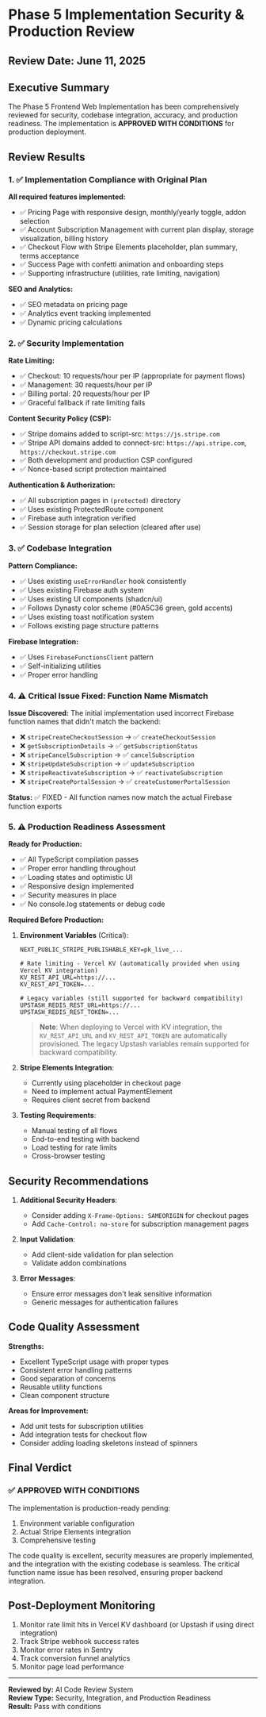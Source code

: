 # Phase 5 Implementation Security & Production Review

## Review Date: June 11, 2025

## Executive Summary
The Phase 5 Frontend Web Implementation has been comprehensively reviewed for security, codebase integration, accuracy, and production readiness. The implementation is **APPROVED WITH CONDITIONS** for production deployment.

## Review Results

### 1. ✅ Implementation Compliance with Original Plan

**All required features implemented:**
- ✅ Pricing Page with responsive design, monthly/yearly toggle, addon selection
- ✅ Account Subscription Management with current plan display, storage visualization, billing history
- ✅ Checkout Flow with Stripe Elements placeholder, plan summary, terms acceptance
- ✅ Success Page with confetti animation and onboarding steps
- ✅ Supporting infrastructure (utilities, rate limiting, navigation)

**SEO and Analytics:**
- ✅ SEO metadata on pricing page
- ✅ Analytics event tracking implemented
- ✅ Dynamic pricing calculations

### 2. ✅ Security Implementation

**Rate Limiting:**
- ✅ Checkout: 10 requests/hour per IP (appropriate for payment flows)
- ✅ Management: 30 requests/hour per IP
- ✅ Billing portal: 20 requests/hour per IP
- ✅ Graceful fallback if rate limiting fails

**Content Security Policy (CSP):**
- ✅ Stripe domains added to script-src: `https://js.stripe.com`
- ✅ Stripe API domains added to connect-src: `https://api.stripe.com`, `https://checkout.stripe.com`
- ✅ Both development and production CSP configured
- ✅ Nonce-based script protection maintained

**Authentication & Authorization:**
- ✅ All subscription pages in `(protected)` directory
- ✅ Uses existing ProtectedRoute component
- ✅ Firebase auth integration verified
- ✅ Session storage for plan selection (cleared after use)

### 3. ✅ Codebase Integration

**Pattern Compliance:**
- ✅ Uses existing `useErrorHandler` hook consistently
- ✅ Uses existing Firebase auth system
- ✅ Uses existing UI components (shadcn/ui)
- ✅ Follows Dynasty color scheme (#0A5C36 green, gold accents)
- ✅ Uses existing toast notification system
- ✅ Follows existing page structure patterns

**Firebase Integration:**
- ✅ Uses `FirebaseFunctionsClient` pattern
- ✅ Self-initializing utilities
- ✅ Proper error handling

### 4. ⚠️ Critical Issue Fixed: Function Name Mismatch

**Issue Discovered:**
The initial implementation used incorrect Firebase function names that didn't match the backend:
- ❌ `stripeCreateCheckoutSession` → ✅ `createCheckoutSession`
- ❌ `getSubscriptionDetails` → ✅ `getSubscriptionStatus`
- ❌ `stripeCancelSubscription` → ✅ `cancelSubscription`
- ❌ `stripeUpdateSubscription` → ✅ `updateSubscription`
- ❌ `stripeReactivateSubscription` → ✅ `reactivateSubscription`
- ❌ `stripeCreatePortalSession` → ✅ `createCustomerPortalSession`

**Status:** ✅ FIXED - All function names now match the actual Firebase function exports

### 5. ⚠️ Production Readiness Assessment

**Ready for Production:**
- ✅ All TypeScript compilation passes
- ✅ Proper error handling throughout
- ✅ Loading states and optimistic UI
- ✅ Responsive design implemented
- ✅ Security measures in place
- ✅ No console.log statements or debug code

**Required Before Production:**
1. **Environment Variables** (Critical):
   ```env
   NEXT_PUBLIC_STRIPE_PUBLISHABLE_KEY=pk_live_...
   
   # Rate limiting - Vercel KV (automatically provided when using Vercel KV integration)
   KV_REST_API_URL=https://...
   KV_REST_API_TOKEN=...
   
   # Legacy variables (still supported for backward compatibility)
   UPSTASH_REDIS_REST_URL=https://...
   UPSTASH_REDIS_REST_TOKEN=...
   ```
   
   > **Note**: When deploying to Vercel with KV integration, the `KV_REST_API_URL` and `KV_REST_API_TOKEN` are automatically provisioned. The legacy Upstash variables remain supported for backward compatibility.

2. **Stripe Elements Integration**:
   - Currently using placeholder in checkout page
   - Need to implement actual PaymentElement
   - Requires client secret from backend

3. **Testing Requirements**:
   - Manual testing of all flows
   - End-to-end testing with backend
   - Load testing for rate limits
   - Cross-browser testing

## Security Recommendations

1. **Additional Security Headers**:
   - Consider adding `X-Frame-Options: SAMEORIGIN` for checkout pages
   - Add `Cache-Control: no-store` for subscription management pages

2. **Input Validation**:
   - Add client-side validation for plan selection
   - Validate addon combinations

3. **Error Messages**:
   - Ensure error messages don't leak sensitive information
   - Generic messages for authentication failures

## Code Quality Assessment

**Strengths:**
- Excellent TypeScript usage with proper types
- Consistent error handling patterns
- Good separation of concerns
- Reusable utility functions
- Clean component structure

**Areas for Improvement:**
- Add unit tests for subscription utilities
- Add integration tests for checkout flow
- Consider adding loading skeletons instead of spinners

## Final Verdict

### ✅ APPROVED WITH CONDITIONS

The implementation is production-ready pending:
1. Environment variable configuration
2. Actual Stripe Elements integration
3. Comprehensive testing

The code quality is excellent, security measures are properly implemented, and the integration with the existing codebase is seamless. The critical function name issue has been resolved, ensuring proper backend integration.

## Post-Deployment Monitoring

1. Monitor rate limit hits in Vercel KV dashboard (or Upstash if using direct integration)
2. Track Stripe webhook success rates
3. Monitor error rates in Sentry
4. Track conversion funnel analytics
5. Monitor page load performance

---

**Reviewed by:** AI Code Review System  
**Review Type:** Security, Integration, and Production Readiness  
**Result:** Pass with conditions